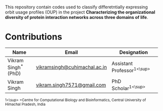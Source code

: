 This repository contain codes used to classify differetntially expressing orbit usage profiles (OUP) in the project **Characterizing the organizational diversity of protein interaction networks across three domains of life**.


# Contributions

Name | Email | Designation
-----|-------|------------
Vikram Singh<sup>\*</sup> (PhD) | <vikramsingh@cuhimachal.ac.in> | Assistant Professor<sup>1<\sup>
Vikram Singh | <vikram.singh7571@gmail.com> | PhD Scholar<sup>1<\sup>

<sup>1<\sup> =Centre for Computational Biology and Bioinformatics, Central University of Himachal Pradesh, India
